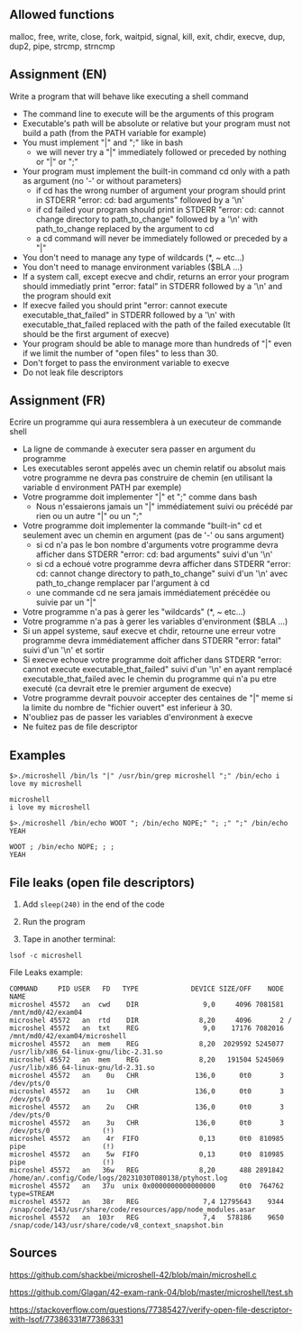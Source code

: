 ## Allowed functions
malloc, free, write, close, fork, waitpid, signal, kill, exit, chdir, execve, dup, dup2, pipe, strcmp, strncmp

## Assignment (EN)

Write a program that will behave like executing a shell command
- The command line to execute will be the arguments of this program
- Executable's path will be absolute or relative but your program must not build a path (from the PATH variable for example)
- You must implement "|" and ";" like in bash
	- we will never try a "|" immediately followed or preceded by nothing or "|" or ";"
- Your program must implement the built-in command cd only with a path as argument (no '-' or without parameters)
	- if cd has the wrong number of argument your program should print in STDERR "error: cd: bad arguments" followed by a '\n'
	- if cd failed your program should print in STDERR "error: cd: cannot change directory to path_to_change" followed by a '\n' with path_to_change replaced by the argument to cd
	- a cd command will never be immediately followed or preceded by a "|"
- You don't need to manage any type of wildcards (*, ~ etc...)
- You don't need to manage environment variables ($BLA ...)
- If a system call, except execve and chdir, returns an error your program should immediatly print "error: fatal" in STDERR followed by a '\n' and the program should exit
- If execve failed you should print "error: cannot execute executable_that_failed" in STDERR followed by a '\n' with executable_that_failed replaced with the path of the failed executable (It should be the first argument of execve)
- Your program should be able to manage more than hundreds of "|" even if we limit the number of "open files" to less than 30.
- Don't forget to pass the environment variable to execve
- Do not leak file descriptors

## Assignment (FR)

Ecrire un programme qui aura ressemblera à un executeur de commande shell
- La ligne de commande à executer sera passer en argument du programme
- Les executables seront appelés avec un chemin relatif ou absolut mais votre programme ne devra pas construire de chemin (en utilisant la variable d environment PATH par exemple)
- Votre programme doit implementer "|" et ";" comme dans bash
	- Nous n'essaierons jamais un "|" immédiatement suivi ou précédé par rien ou un autre "|" ou un ";"
- Votre programme doit implementer la commande "built-in" cd et seulement avec un chemin en argument (pas de '-' ou sans argument)
	- si cd n'a pas le bon nombre d'arguments votre programme devra afficher dans STDERR "error: cd: bad arguments" suivi d'un '\n'
	- si cd a echoué votre programme devra afficher dans STDERR "error: cd: cannot change directory to path_to_change" suivi d'un '\n' avec path_to_change remplacer par l'argument à cd
	- une commande cd ne sera jamais immédiatement précédée ou suivie par un "|"
- Votre programme n'a pas à gerer les "wildcards" (*, ~ etc...)
- Votre programme n'a pas à gerer les variables d'environment ($BLA ...)
- Si un appel systeme, sauf execve et chdir, retourne une erreur votre programme devra immédiatement afficher dans STDERR "error: fatal" suivi d'un '\n' et sortir
- Si execve echoue votre programme doit afficher dans STDERR "error: cannot execute executable_that_failed" suivi d'un '\n' en ayant remplacé executable_that_failed avec le chemin du programme qui n'a pu etre executé (ca devrait etre le premier argument de execve)
- Votre programme devrait pouvoir accepter des centaines de "|" meme si la limite du nombre de "fichier ouvert" est inferieur à 30.
- N'oubliez pas de passer les variables d'environment à execve
- Ne fuitez pas de file descriptor

## Examples
```
$>./microshell /bin/ls "|" /usr/bin/grep microshell ";" /bin/echo i love my microshell
```
```
microshell
i love my microshell
```

```
$>./microshell /bin/echo WOOT "; /bin/echo NOPE;" "; ;" ";" /bin/echo YEAH
```
```
WOOT ; /bin/echo NOPE; ; ;
YEAH
```

## File leaks (open file descriptors)

1) Add `sleep(240)` in the end of the code

2) Run the program

3) Tape in another terminal:
```(bash)
lsof -c microshell
```

File Leaks example:
```
COMMAND     PID USER   FD   TYPE             DEVICE SIZE/OFF    NODE NAME
microshel 45572   an  cwd    DIR                9,0     4096 7081581 /mnt/md0/42/exam04
microshel 45572   an  rtd    DIR               8,20     4096       2 /
microshel 45572   an  txt    REG                9,0    17176 7082016 /mnt/md0/42/exam04/microshell
microshel 45572   an  mem    REG               8,20  2029592 5245077 /usr/lib/x86_64-linux-gnu/libc-2.31.so
microshel 45572   an  mem    REG               8,20   191504 5245069 /usr/lib/x86_64-linux-gnu/ld-2.31.so
microshel 45572   an    0u   CHR              136,0      0t0       3 /dev/pts/0
microshel 45572   an    1u   CHR              136,0      0t0       3 /dev/pts/0
microshel 45572   an    2u   CHR              136,0      0t0       3 /dev/pts/0
microshel 45572   an    3u   CHR              136,0      0t0       3 /dev/pts/0             (!)
microshel 45572   an    4r  FIFO               0,13      0t0  810985 pipe                   (!)
microshel 45572   an    5w  FIFO               0,13      0t0  810985 pipe                   (!)
microshel 45572   an   36w   REG               8,20      488 2891842 /home/an/.config/Code/logs/20231030T080138/ptyhost.log
microshel 45572   an   37u  unix 0x0000000000000000      0t0  764762 type=STREAM
microshel 45572   an   38r   REG                7,4 12795643    9344 /snap/code/143/usr/share/code/resources/app/node_modules.asar
microshel 45572   an  103r   REG                7,4   578186    9650 /snap/code/143/usr/share/code/v8_context_snapshot.bin
```


## Sources

https://github.com/shackbei/microshell-42/blob/main/microshell.c

https://github.com/Glagan/42-exam-rank-04/blob/master/microshell/test.sh

https://stackoverflow.com/questions/77385427/verify-open-file-descriptor-with-lsof/77386331#77386331 
